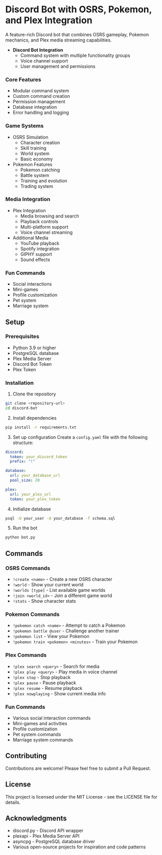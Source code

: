 # Discord Bot with OSRS, Pokemon, and Plex Integration

A feature-rich Discord bot that combines OSRS gameplay, Pokemon mechanics, and Plex media streaming capabilities.

- **Discord Bot Integration**
  - Command system with multiple functionality groups
  - Voice channel support
  - User management and permissions

### Core Features
- Modular command system
- Custom command creation
- Permission management
- Database integration
- Error handling and logging

### Game Systems
- OSRS Simulation
  - Character creation
  - Skill training
  - World system
  - Basic economy
- Pokemon Features
  - Pokemon catching
  - Battle system
  - Training and evolution
  - Trading system

### Media Integration
- Plex Integration
  - Media browsing and search
  - Playback controls
  - Multi-platform support
  - Voice channel streaming
- Additional Media
  - YouTube playback
  - Spotify integration
  - GIPHY support
  - Sound effects

### Fun Commands
- Social interactions
- Mini-games
- Profile customization
- Pet system
- Marriage system

## Setup

### Prerequisites
- Python 3.9 or higher
- PostgreSQL database
- Plex Media Server
- Discord Bot Token
- Plex Token

### Installation
1. Clone the repository
```bash
git clone <repository-url>
cd discord-bot
```

2. Install dependencies
```bash
pip install -r requirements.txt
```

3. Set up configuration
Create a `config.yaml` file with the following structure:
```yaml
discord:
  token: your_discord_token
  prefix: "!"

database:
  url: your_database_url
  pool_size: 20

plex:
  url: your_plex_url
  token: your_plex_token
```

4. Initialize database
```bash
psql -U your_user -d your_database -f schema.sql
```

5. Run the bot
```bash
python bot.py
```

## Commands

### OSRS Commands
- `!create <name>` - Create a new OSRS character
- `!world` - Show your current world
- `!worlds [type]` - List available game worlds
- `!join <world_id>` - Join a different game world
- `!stats` - Show character stats

### Pokemon Commands
- `!pokemon catch <name>` - Attempt to catch a Pokemon
- `!pokemon battle @user` - Challenge another trainer
- `!pokemon list` - View your Pokemon
- `!pokemon train <pokemon> <minutes>` - Train your Pokemon

### Plex Commands
- `!plex search <query>` - Search for media
- `!plex play <query>` - Play media in voice channel
- `!plex stop` - Stop playback
- `!plex pause` - Pause playback
- `!plex resume` - Resume playback
- `!plex nowplaying` - Show current media info

### Fun Commands
- Various social interaction commands
- Mini-games and activities
- Profile customization
- Pet system commands
- Marriage system commands

## Contributing
Contributions are welcome! Please feel free to submit a Pull Request.

## License
This project is licensed under the MIT License - see the LICENSE file for details.

## Acknowledgments
- discord.py - Discord API wrapper
- plexapi - Plex Media Server API
- asyncpg - PostgreSQL database driver
- Various open-source projects for inspiration and code patterns
